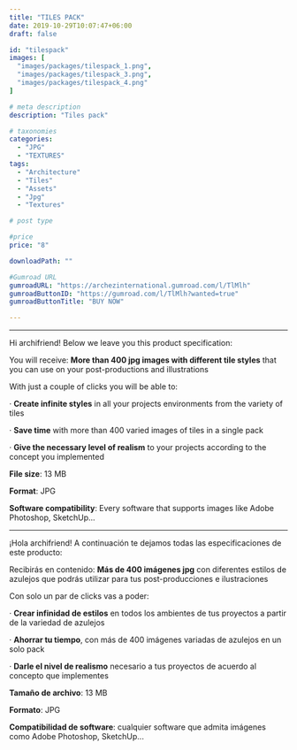 ```yaml
---
title: "TILES PACK"
date: 2019-10-29T10:07:47+06:00
draft: false

id: "tilespack"
images: [
  "images/packages/tilespack_1.png",
  "images/packages/tilespack_3.png",
  "images/packages/tilespack_4.png"
]

# meta description
description: "Tiles pack"

# taxonomies
categories:
  - "JPG"
  - "TEXTURES"
tags:
  - "Architecture"
  - "Tiles"
  - "Assets"
  - "Jpg"
  - "Textures"

# post type

#price
price: "8"

downloadPath: ""

#Gumroad URL
gumroadURL: "https://archezinternational.gumroad.com/l/TlMlh"
gumroadButtonID: "https://gumroad.com/l/TlMlh?wanted=true"
gumroadButtonTitle: "BUY NOW"

---
```


___

Hi archifriend! Below we leave you this product specification:

You will receive: **More than 400 jpg images with different tile styles** that you can use on your post-productions and illustrations

With just a couple of clicks you will be able to:

· **Create infinite styles** in all your projects environments from the variety of tiles

· **Save time** with more than 400 varied images of tiles in a single pack

· **Give the necessary level of realism** to your projects according to the concept you implemented

**File size**: 13 MB

**Format**: JPG

**Software compatibility**: Every software that supports images like Adobe Photoshop, SketchUp...

_____

¡Hola archifriend! A continuación te dejamos todas las especificaciones de este producto:

Recibirás en contenido: **Más de 400 imágenes jpg** con diferentes estilos de azulejos que podrás utilizar para tus post-producciones e ilustraciones

Con solo un par de clicks vas a poder:

· **Crear infinidad de estilos** en todos los ambientes de tus proyectos a partir de la variedad de azulejos

· **Ahorrar tu tiempo**, con más de 400 imágenes variadas de azulejos en un solo pack

· **Darle el nivel de realismo** necesario a tus proyectos de acuerdo al concepto que implementes

**Tamaño de archivo**: 13 MB

**Formato**: JPG

**Compatibilidad de software**: cualquier software que admita imágenes como Adobe Photoshop, SketchUp...